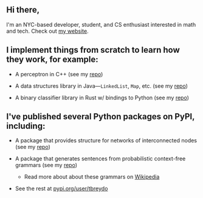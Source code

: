 ## Hi there,

I'm an NYC-based developer, student, and CS enthusiast interested in math and tech. Check out [my website](https://thomasbreydo.com/).

## I implement things from scratch to learn how they work, for example:

- A perceptron in C++ (see my [repo](https://github.com/thomasbreydo/perceptron-cpp))

- A data structures library in Java—`LinkedList`, `Map`, etc. (see my [repo](https://github.com/thomasbreydo/java-data-structures))

- A binary classifier library in Rust w/ bindings to Python (see my [repo](https://github.com/thomasbreydo/perceptron-rs))

<!-- - [enzo](https://github.com/thomasbreydo/enzo): neural network library I made from scratch in Python (no tensorflow, pytorch, etc.). *In progress*. -->

## I've published several Python packages on PyPI, including:

- A package that provides structure for networks of interconnected nodes (see my [repo](https://github.com/thomasbreydo/pynetworks))

- A package that generates sentences from probabilistic context-free grammars (see my [repo](https://github.com/thomasbreydo/pcfg))

  - Read more about about these grammars on [Wikipedia](https://en.wikipedia.org/wiki/Probabilistic_context-free_grammar)

- See the rest at [pypi.org/user/tbreydo](https://pypi.org/user/tbreydo/)

<!-- - [movieposters](https://github.com/thomasbreydo/movieposters), to get the link to a movie's poster given its title. -->

<!-- - [pymastermind](https://github.com/thomasbreydo/pymastermind), to make it easy to emulate the MasterMind game in Python. -->
